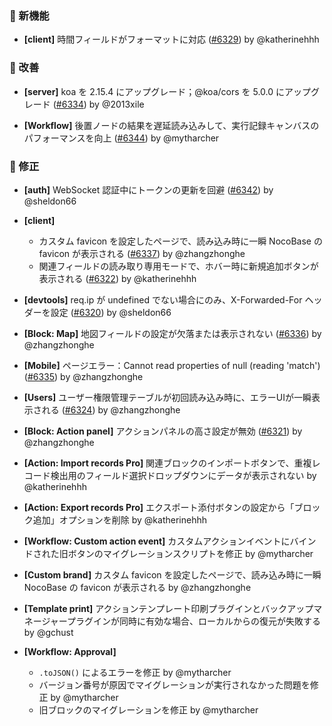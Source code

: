 ### 🎉 新機能

- **[client]** 時間フィールドがフォーマットに対応 ([#6329](https://github.com/nocobase/nocobase/pull/6329)) by @katherinehhh

### 🚀 改善

- **[server]** koa を 2.15.4 にアップグレード；@koa/cors を 5.0.0 にアップグレード ([#6334](https://github.com/nocobase/nocobase/pull/6334)) by @2013xile

- **[Workflow]** 後置ノードの結果を遅延読み込みして、実行記録キャンバスのパフォーマンスを向上 ([#6344](https://github.com/nocobase/nocobase/pull/6344)) by @mytharcher

### 🐛 修正

- **[auth]** WebSocket 認証中にトークンの更新を回避 ([#6342](https://github.com/nocobase/nocobase/pull/6342)) by @sheldon66

- **[client]**
  - カスタム favicon を設定したページで、読み込み時に一瞬 NocoBase の favicon が表示される ([#6337](https://github.com/nocobase/nocobase/pull/6337)) by @zhangzhonghe
  - 関連フィールドの読み取り専用モードで、ホバー時に新規追加ボタンが表示される ([#6322](https://github.com/nocobase/nocobase/pull/6322)) by @katherinehhh

- **[devtools]** req.ip が undefined でない場合にのみ、X-Forwarded-For ヘッダーを設定 ([#6320](https://github.com/nocobase/nocobase/pull/6320)) by @sheldon66

- **[Block: Map]** 地図フィールドの設定が欠落または表示されない ([#6336](https://github.com/nocobase/nocobase/pull/6336)) by @zhangzhonghe

- **[Mobile]** ページエラー：Cannot read properties of null (reading 'match') ([#6335](https://github.com/nocobase/nocobase/pull/6335)) by @zhangzhonghe

- **[Users]** ユーザー権限管理テーブルが初回読み込み時に、エラーUIが一瞬表示される ([#6324](https://github.com/nocobase/nocobase/pull/6324)) by @zhangzhonghe

- **[Block: Action panel]** アクションパネルの高さ設定が無効 ([#6321](https://github.com/nocobase/nocobase/pull/6321)) by @zhangzhonghe

- **[Action: Import records Pro]** 関連ブロックのインポートボタンで、重複レコード検出用のフィールド選択ドロップダウンにデータが表示されない by @katherinehhh

- **[Action: Export records Pro]** エクスポート添付ボタンの設定から「ブロック追加」オプションを削除 by @katherinehhh

- **[Workflow: Custom action event]** カスタムアクションイベントにバインドされた旧ボタンのマイグレーションスクリプトを修正 by @mytharcher

- **[Custom brand]** カスタム favicon を設定したページで、読み込み時に一瞬 NocoBase の favicon が表示される by @zhangzhonghe

- **[Template print]** アクションテンプレート印刷プラグインとバックアップマネージャープラグインが同時に有効な場合、ローカルからの復元が失敗する by @gchust

- **[Workflow: Approval]**
  - `.toJSON()` によるエラーを修正 by @mytharcher
  - バージョン番号が原因でマイグレーションが実行されなかった問題を修正 by @mytharcher
  - 旧ブロックのマイグレーションを修正 by @mytharcher